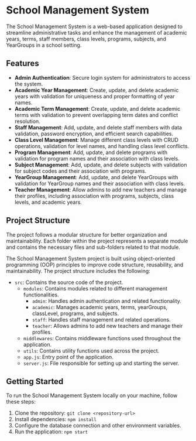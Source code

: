 # School Management System

The School Management System is a web-based application designed to streamline administrative tasks and enhance the management of academic years, terms, staff members, class levels, programs, subjects, and YearGroups in a school setting.

## Features

- **Admin Authentication**: Secure login system for administrators to access the system.
- **Academic Year Management**: Create, update, and delete academic years with validation for uniqueness and proper formatting of year names.
- **Academic Term Management**: Create, update, and delete academic terms with validation to prevent overlapping term dates and conflict resolution.
- **Staff Management**: Add, update, and delete staff members with data validation, password encryption, and efficient search capabilities.
- **Class Level Management**: Manage different class levels with CRUD operations, validation for level names, and handling class level conflicts.
- **Program Management**: Add, update, and delete programs with validation for program names and their association with class levels.
- **Subject Management**: Add, update, and delete subjects with validation for subject codes and their association with programs.
- **YearGroup Management**: Add, update, and delete YearGroups with validation for YearGroup names and their association with class levels.
- **Teacher Management**: Allow admins to add new teachers and manage their profiles, including association with programs, subjects, class levels, and academic years.

## Project Structure

The project follows a modular structure for better organization and maintainability. Each folder within the project represents a separate module and contains the necessary files and sub-folders related to that module.

The School Management System project is built using object-oriented programming (OOP) principles to improve code structure, reusability, and maintainability. The project structure includes the following:

- `src`: Contains the source code of the project.
  - `modules`: Contains modules related to different management functionalities.
    - `admin`: Handles admin authentication and related functionality.
    - `academic`: Manages academic years, terms, yearGroups, classLevel, programs, and subjects.
    - `staff`: Handles staff management and related operations.
    - `teacher`: Allows admins to add new teachers and manage their profiles.
  - `middlewares`: Contains middleware functions used throughout the application.
  - `utils`: Contains utility functions used across the project.
  - `app.js`: Entry point of the application.
  - `server.js`: File responsible for setting up and starting the server.

## Getting Started

To run the School Management System locally on your machine, follow these steps:

1. Clone the repository: `git clone <repository-url>`
2. Install dependencies: `npm install`
3. Configure the database connection and other environment variables.
4. Run the application: `npm start`
